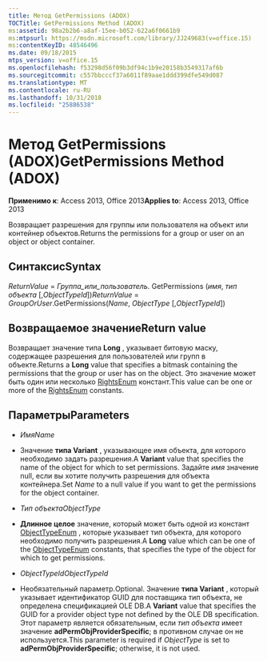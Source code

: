 ```yaml
---
title: Метод GetPermissions (ADOX)
TOCTitle: GetPermissions Method (ADOX)
ms:assetid: 98a2b2b6-a8af-15ee-b052-622a6f0661b9
ms:mtpsurl: https://msdn.microsoft.com/library/JJ249683(v=office.15)
ms:contentKeyID: 48546496
ms.date: 09/18/2015
mtps_version: v=office.15
ms.openlocfilehash: f53298d56f09b3df94c1b9e20158b3549317af6b
ms.sourcegitcommit: c557bbcccf37a6011f89aae1ddd399dfe549d087
ms.translationtype: MT
ms.contentlocale: ru-RU
ms.lasthandoff: 10/31/2018
ms.locfileid: "25886538"
---
```

# <a name="getpermissions-method-adox"></a><span data-ttu-id="45ac4-102">Метод GetPermissions (ADOX)</span><span class="sxs-lookup"><span data-stu-id="45ac4-102">GetPermissions Method (ADOX)</span></span>


<span data-ttu-id="45ac4-103">**Применимо к**: Access 2013, Office 2013</span><span class="sxs-lookup"><span data-stu-id="45ac4-103">**Applies to**: Access 2013, Office 2013</span></span>


<span data-ttu-id="45ac4-104">Возвращает разрешения для группы или пользователя на объект или контейнер объектов.</span><span class="sxs-lookup"><span data-stu-id="45ac4-104">Returns the permissions for a group or user on an object or object container.</span></span>

## <a name="syntax"></a><span data-ttu-id="45ac4-105">Синтаксис</span><span class="sxs-lookup"><span data-stu-id="45ac4-105">Syntax</span></span>

<span data-ttu-id="45ac4-106">*ReturnValue* = *Группа_или_пользователь*. GetPermissions (*имя*, *тип объекта* \[,*ObjectTypeId*\])</span><span class="sxs-lookup"><span data-stu-id="45ac4-106">*ReturnValue* = *GroupOrUser*.GetPermissions(*Name*, *ObjectType* \[,*ObjectTypeId*\])</span></span>

## <a name="return-value"></a><span data-ttu-id="45ac4-107">Возвращаемое значение</span><span class="sxs-lookup"><span data-stu-id="45ac4-107">Return value</span></span>

<span data-ttu-id="45ac4-108">Возвращает значение типа **Long** , указывает битовую маску, содержащее разрешения для пользователей или групп в объекте.</span><span class="sxs-lookup"><span data-stu-id="45ac4-108">Returns a **Long** value that specifies a bitmask containing the permissions that the group or user has on the object.</span></span> <span data-ttu-id="45ac4-109">Это значение может быть один или несколько [RightsEnum](rightsenum.md) констант.</span><span class="sxs-lookup"><span data-stu-id="45ac4-109">This value can be one or more of the [RightsEnum](rightsenum.md) constants.</span></span>

## <a name="parameters"></a><span data-ttu-id="45ac4-110">Параметры</span><span class="sxs-lookup"><span data-stu-id="45ac4-110">Parameters</span></span>

  - <span data-ttu-id="45ac4-111">*Имя*</span><span class="sxs-lookup"><span data-stu-id="45ac4-111">*Name*</span></span>

  - <span data-ttu-id="45ac4-112">Значение **типа Variant** , указывающее имя объекта, для которого необходимо задать разрешения.</span><span class="sxs-lookup"><span data-stu-id="45ac4-112">A **Variant** value that specifies the name of the object for which to set permissions.</span></span> <span data-ttu-id="45ac4-113">Задайте *имя* значение null, если вы хотите получить разрешения для объекта контейнера.</span><span class="sxs-lookup"><span data-stu-id="45ac4-113">Set *Name* to a null value if you want to get the permissions for the object container.</span></span>

  - <span data-ttu-id="45ac4-114">*Тип объекта*</span><span class="sxs-lookup"><span data-stu-id="45ac4-114">*ObjectType*</span></span>

  - <span data-ttu-id="45ac4-115">**Длинное целое** значение, который может быть одной из констант [ObjectTypeEnum](objecttypeenum.md) , которые указывает тип объекта, для которого необходимо получить разрешения.</span><span class="sxs-lookup"><span data-stu-id="45ac4-115">A **Long** value which can be one of the [ObjectTypeEnum](objecttypeenum.md) constants, that specifies the type of the object for which to get permissions.</span></span>

  - <span data-ttu-id="45ac4-116">*ObjectTypeId*</span><span class="sxs-lookup"><span data-stu-id="45ac4-116">*ObjectTypeId*</span></span>

  - <span data-ttu-id="45ac4-117">Необязательный параметр.</span><span class="sxs-lookup"><span data-stu-id="45ac4-117">Optional.</span></span> <span data-ttu-id="45ac4-118">Значение **типа Variant** , который указывает идентификатор GUID для поставщика тип объекта, не определена спецификацией OLE DB.</span><span class="sxs-lookup"><span data-stu-id="45ac4-118">A **Variant** value that specifies the GUID for a provider object type not defined by the OLE DB specification.</span></span> <span data-ttu-id="45ac4-119">Этот параметр является обязательным, если *тип объекта* имеет значение **adPermObjProviderSpecific**; в противном случае он не используется.</span><span class="sxs-lookup"><span data-stu-id="45ac4-119">This parameter is required if *ObjectType* is set to **adPermObjProviderSpecific**; otherwise, it is not used.</span></span>

